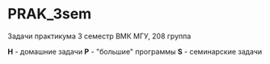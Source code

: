 # PRAK_3sem
Задачи практикума 3 семестр ВМК МГУ, 208 группа

**H** - домашние задачи
**P** - "большие" программы
**S** - семинарские задачи
